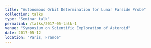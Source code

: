 ```yaml
---
title: "Autonomous Orbit Determination for Lunar Farside Probe"
collection: talks
type: "Seminar talk"
permalink: /talks/2017-05-talk-1
venue: "Symposium on Scientific Exploration of Asteroid"
date: 2017-05-12
location: "Paris, France"
---
```


